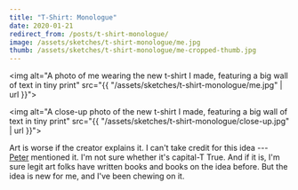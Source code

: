 ```yaml
---
title: "T-Shirt: Monologue"
date: 2020-01-21
redirect_from: /posts/t-shirt-monologue/
image: /assets/sketches/t-shirt-monologue/me.jpg
thumb: /assets/sketches/t-shirt-monologue/me-cropped-thumb.jpg
---
```


<div class="mw7 dib">

<div class="mt6"></div>

<img alt="A photo of me wearing the new t-shirt I made, featuring a big wall of text in tiny print" src="{{ "/assets/sketches/t-shirt-monologue/me.jpg" | url }}">

<div class="mt6"></div>

<img alt="A close-up photo of the new t-shirt I made, featuring a big wall of text in tiny print" src="{{ "/assets/sketches/t-shirt-monologue/close-up.jpg" | url }}">

<div class="mt6"></div>

<span class="b">Art is worse if the creator explains it.</span> I can't take credit for this idea ---
<a href="https://homes.cs.washington.edu/~pawest/">Peter</a> mentioned it. I'm not sure whether
it's capital-T True. And if it is, I'm sure legit art folks have written books and books
on the idea before. But the idea is new for me, and I've been chewing on it.

<div class="mt6"></div>

</div>

